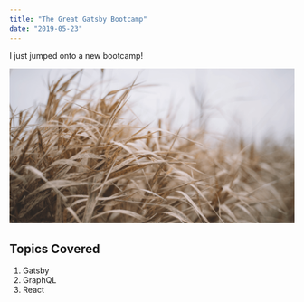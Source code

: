 ```yaml
---
title: "The Great Gatsby Bootcamp"
date: "2019-05-23"
---
```


I just jumped onto a new bootcamp!

![Grass](grass.png)

## Topics Covered

1. Gatsby
2. GraphQL
3. React